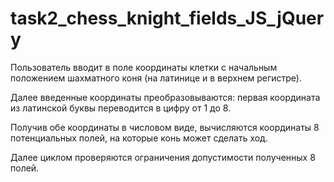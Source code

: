 # task2_chess_knight_fields_JS_jQuery

Пользователь вводит в поле координаты клетки с начальным положением шахматного коня (на латинице и в верхнем регистре).

Далее введенные координаты преобразовываются: первая координата из латинской буквы переводится в цифру от 1 до 8.

Получив обе координаты в числовом виде, вычисляются координаты 8 потенциальных полей, на которые конь может сделать ход.

Далее циклом проверяются ограничения допустимости полученных 8 полей.






